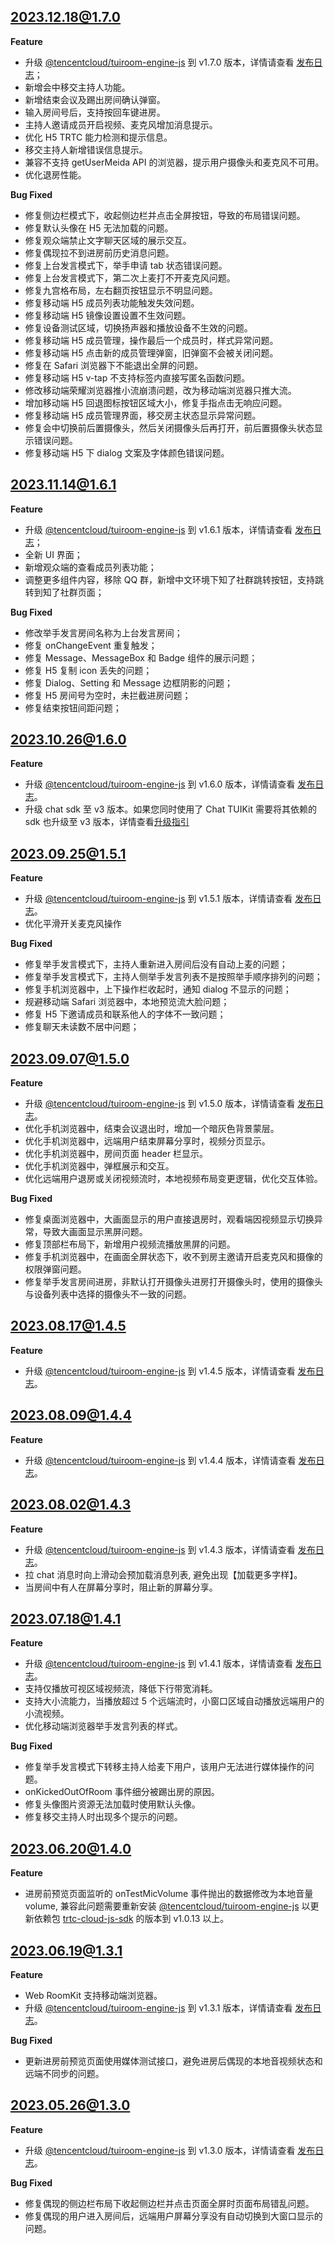 ## 2023.12.18@1.7.0

**Feature**

- 升级 [@tencentcloud/tuiroom-engine-js](https://www.npmjs.com/package/@tencentcloud/tuiroom-engine-js) 到 v1.7.0 版本，详情请查看 [发布日志](https://cloud.tencent.com/document/product/1690/89361)；
- 新增会中移交主持人功能。
- 新增结束会议及踢出房间确认弹窗。
- 输入房间号后，支持按回车键进房。
- 主持人邀请成员开启视频、麦克风增加消息提示。
- 优化 H5 TRTC 能力检测和提示信息。
- 移交主持人新增错误信息提示。
- 兼容不支持 getUserMeida API 的浏览器，提示用户摄像头和麦克风不可用。
- 优化退房性能。

**Bug Fixed**

- 修复侧边栏模式下，收起侧边栏并点击全屏按钮，导致的布局错误问题。
- 修复默认头像在 H5 无法加载的问题。
- 修复观众端禁止文字聊天区域的展示交互。
- 修复偶现拉不到进房前历史消息问题。
- 修复上台发言模式下，举手申请 tab 状态错误问题。
- 修复上台发言模式下，第二次上麦打不开麦克风问题。
- 修复九宫格布局，左右翻页按钮显示不明显问题。
- 修复移动端 H5 成员列表功能触发失效问题。
- 修复移动端 H5 镜像设置设置不生效问题。
- 修复设备测试区域，切换扬声器和播放设备不生效的问题。
- 修复移动端 H5 成员管理，操作最后一个成员时，样式异常问题。
- 修复移动端 H5 点击新的成员管理弹窗，旧弹窗不会被关闭问题。
- 修复在 Safari 浏览器下不能退出全屏的问题。
- 修复移动端 H5 v-tap 不支持标签内直接写匿名函数问题。
- 修改移动端荣耀浏览器推小流崩溃问题，改为移动端浏览器只推大流。
- 增加移动端 H5 回退图标按钮区域大小，修复手指点击无响应问题。
- 修复移动端 H5 成员管理界面，移交房主状态显示异常问题。
- 修复会中切换前后置摄像头，然后关闭摄像头后再打开，前后置摄像头状态显示错误问题。
- 修复移动端 H5 下 dialog 文案及字体颜色错误问题。

## 2023.11.14@1.6.1

**Feature**

- 升级 [@tencentcloud/tuiroom-engine-js](https://www.npmjs.com/package/@tencentcloud/tuiroom-engine-js) 到 v1.6.1 版本，详情请查看 [发布日志](https://cloud.tencent.com/document/product/1690/89361)；
- 全新 UI 界面；
- 新增观众端的查看成员列表功能；
- 调整更多组件内容，移除 QQ 群，新增中文环境下知了社群跳转按钮，支持跳转到知了社群页面；

**Bug Fixed**

- 修改举手发言房间名称为上台发言房间；
- 修复 onChangeEvent 重复触发；
- 修复 Message、MessageBox 和 Badge 组件的展示问题；
- 修复 H5 复制 icon 丢失的问题；
- 修复 Dialog、Setting 和 Message 边框阴影的问题；
- 修复 H5 房间号为空时，未拦截进房问题；
- 修复结束按钮间距问题；

## 2023.10.26@1.6.0

**Feature**
- 升级 [@tencentcloud/tuiroom-engine-js](https://www.npmjs.com/package/@tencentcloud/tuiroom-engine-js) 到 v1.6.0 版本，详情请查看 [发布日志](https://cloud.tencent.com/document/product/1690/89361)。
- 升级 chat sdk 至 v3 版本。如果您同时使用了 Chat TUIKit 需要将其依赖的 sdk 也升级至 v3 版本，详情查看[升级指引](https://web.sdk.qcloud.com/im/doc/v3/zh-cn/tutorial-03-integration.html)

## 2023.09.25@1.5.1

**Feature**
- 升级 [@tencentcloud/tuiroom-engine-js](https://www.npmjs.com/package/@tencentcloud/tuiroom-engine-js) 到 v1.5.1 版本，详情请查看 [发布日志](https://cloud.tencent.com/document/product/1690/89361)。
- 优化平滑开关麦克风操作

**Bug Fixed**
- 修复举手发言模式下，主持人重新进入房间后没有自动上麦的问题；
- 修复举手发言模式下，主持人侧举手发言列表不是按照举手顺序排列的问题；
- 修复手机浏览器中，上下操作栏收起时，通知 dialog 不显示的问题；
- 规避移动端 Safari 浏览器中，本地预览流大脸问题；
- 修复 H5 下邀请成员和联系他人的字体不一致问题；
- 修复聊天未读数不居中问题；

## 2023.09.07@1.5.0

**Feature**

- 升级 [@tencentcloud/tuiroom-engine-js](https://www.npmjs.com/package/@tencentcloud/tuiroom-engine-js) 到 v1.5.0 版本，详情请查看 [发布日志](https://cloud.tencent.com/document/product/1690/89378)。
- 优化手机浏览器中，结束会议退出时，增加一个暗灰色背景蒙层。
- 优化手机浏览器中，远端用户结束屏幕分享时，视频分页显示。
- 优化手机浏览器中，房间页面 header 栏显示。
- 优化手机浏览器中，弹框展示和交互。
- 优化远端用户退房或关闭视频流时，本地视频布局变更逻辑，优化交互体验。

**Bug Fixed**
- 修复桌面浏览器中，大画面显示的用户直接退房时，观看端因视频显示切换异常，导致大画面显示黑屏问题。
- 修复顶部栏布局下，新增用户视频流播放黑屏的问题。
- 修复手机浏览器中，在画面全屏状态下，收不到房主邀请开启麦克风和摄像的权限弹窗问题。
- 修复举手发言房间进房，非默认打开摄像头进房打开摄像头时，使用的摄像头与设备列表中选择的摄像头不一致的问题。

## 2023.08.17@1.4.5

**Feature**

- 升级 [@tencentcloud/tuiroom-engine-js](https://www.npmjs.com/package/@tencentcloud/tuiroom-engine-js) 到 v1.4.5 版本，详情请查看 [发布日志](https://cloud.tencent.com/document/product/1690/89378)。

## 2023.08.09@1.4.4

**Feature**

- 升级 [@tencentcloud/tuiroom-engine-js](https://www.npmjs.com/package/@tencentcloud/tuiroom-engine-js) 到 v1.4.4 版本，详情请查看 [发布日志](https://cloud.tencent.com/document/product/1690/89378)。
## 2023.08.02@1.4.3

**Feature**

- 升级 [@tencentcloud/tuiroom-engine-js](https://www.npmjs.com/package/@tencentcloud/tuiroom-engine-js) 到 v1.4.3 版本，详情请查看 [发布日志](https://cloud.tencent.com/document/product/1690/89378)。
- 拉 chat 消息时向上滑动会预加载消息列表, 避免出现【加载更多字样】。
- 当房间中有人在屏幕分享时，阻止新的屏幕分享。


## 2023.07.18@1.4.1

**Feature**

- 升级 [@tencentcloud/tuiroom-engine-js](https://www.npmjs.com/package/@tencentcloud/tuiroom-engine-js) 到 v1.4.1 版本，详情请查看 [发布日志](https://cloud.tencent.com/document/product/1690/89378)。
- 支持仅播放可视区域视频流，降低下行带宽消耗。
- 支持大小流能力，当播放超过 5 个远端流时，小窗口区域自动播放远端用户的小流视频。
- 优化移动端浏览器举手发言列表的样式。

**Bug Fixed**

- 修复举手发言模式下转移主持人给麦下用户，该用户无法进行媒体操作的问题。
- onKickedOutOfRoom 事件细分被踢出房的原因。
- 修复头像图片资源无法加载时使用默认头像。
- 修复移交主持人时出现多个提示的问题。

## 2023.06.20@1.4.0

**Feature**

- 进房前预览页面监听的 onTestMicVolume 事件抛出的数据修改为本地音量 volume, 兼容此问题需要重新安装 [@tencentcloud/tuiroom-engine-js](https://www.npmjs.com/package/@tencentcloud/tuiroom-engine-js) 以更新依赖包 [trtc-cloud-js-sdk](https://www.npmjs.com/package/trtc-cloud-js-sdk) 的版本到 v1.0.13 以上。

## 2023.06.19@1.3.1

**Feature**

- Web RoomKit 支持移动端浏览器。
- 升级 [@tencentcloud/tuiroom-engine-js](https://www.npmjs.com/package/@tencentcloud/tuiroom-engine-js) 到 v1.3.1 版本，详情请查看 [发布日志](https://cloud.tencent.com/document/product/1690/89378)。

**Bug Fixed**

- 更新进房前预览页面使用媒体测试接口，避免进房后偶现的本地音视频状态和远端不同步的问题。

## 2023.05.26@1.3.0

**Feature**

- 升级 [@tencentcloud/tuiroom-engine-js](https://www.npmjs.com/package/@tencentcloud/tuiroom-engine-js) 到 v1.3.0 版本，详情请查看 [发布日志](https://cloud.tencent.com/document/product/1690/89378)。

**Bug Fixed**

- 修复偶现的侧边栏布局下收起侧边栏并点击页面全屏时页面布局错乱问题。
- 修复偶现的用户进入房间后，远端用户屏幕分享没有自动切换到大窗口显示的问题。